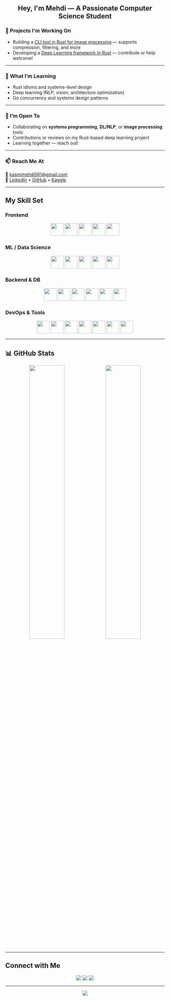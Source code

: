 <h2 align="center">Hey, I'm Mehdi — A Passionate Computer Science Student</h2>  



### 🔧 Projects I'm Working On  

-  Building a [CLI tool in Rust for image processing](https://github.com/baldwin-sudo/image-processor.git) — supports compression, filtering, and more  
- Developing a [Deep Learning framework in Rust](https://github.com/baldwin-sudo/deep-learning-rs.git) — contribute or help welcome!

---

### 🌱 What I’m Learning  
- Rust idioms and systems-level design  
- Deep learning (NLP, vision, architecture optimization)  
- Go concurrency and systems design patterns  

---

### 🤝 I’m Open To  
- Collaborating on **systems programming**, **DL/NLP**, or **image processing** tools  
- Contributions or reviews on my Rust-based deep learning project  
- Learning together — reach out!

---

### 📫 Reach Me At  
**📧** kasmimehdi561@gmail.com  
**🔗** [LinkedIn](https://linkedin.com/in/elmehdi%20kasmi) • [GitHub](https://github.com/baldwin-sudo) • [Kaggle](https://www.kaggle.com/AshenOneBot1)  

---

##  My Skill Set  

###  Frontend  
<div align="center">
  <img src="https://profilinator.rishav.dev/skills-assets/react-original-wordmark.svg" height="40" />
  <img src="https://profilinator.rishav.dev/skills-assets/javascript-original.svg" height="40" />
  <img src="https://profilinator.rishav.dev/skills-assets/html5-original-wordmark.svg" height="40" />
  <img src="https://profilinator.rishav.dev/skills-assets/css3-original-wordmark.svg" height="40" />
  <img src="https://profilinator.rishav.dev/skills-assets/jquery.png" height="40" />
</div>  

###  ML / Data Science  
<div align="center">
  <img src="https://profilinator.rishav.dev/skills-assets/python-original.svg" height="40" />
  <img src="https://profilinator.rishav.dev/skills-assets/pytorch-icon.svg" height="40" />
  <img src="https://profilinator.rishav.dev/skills-assets/tensorflow-icon.svg" height="40" />
  <img src="https://profilinator.rishav.dev/skills-assets/keras.png" height="40" />
  <img src="https://profilinator.rishav.dev/skills-assets/opencv-icon.svg" height="40" />
</div>

### Backend & DB  
<div align="center">
  <img src="https://profilinator.rishav.dev/skills-assets/nodejs-original-wordmark.svg" height="40" />
  <img src="https://profilinator.rishav.dev/skills-assets/express-original-wordmark.svg" height="40" />
  <img src="https://profilinator.rishav.dev/skills-assets/flask.png" height="40" />
  <img src="https://profilinator.rishav.dev/skills-assets/postgresql-original-wordmark.svg" height="40" />
  <img src="https://profilinator.rishav.dev/skills-assets/mysql-original-wordmark.svg" height="40" />
  <img src="https://profilinator.rishav.dev/skills-assets/mongodb-original-wordmark.svg" height="40" />
</div>  

### DevOps & Tools  
<div align="center">
  <img src="https://profilinator.rishav.dev/skills-assets/linux-original.svg" height="40" />
  <img src="https://profilinator.rishav.dev/skills-assets/docker-original-wordmark.svg" height="40" />
  <img src="https://profilinator.rishav.dev/skills-assets/kubernetes-icon.svg" height="40" />
  <img src="https://profilinator.rishav.dev/skills-assets/nginx-original.svg" height="40" />
  <img src="https://profilinator.rishav.dev/skills-assets/git-scm-icon.svg" height="40" />
  <img src="https://profilinator.rishav.dev/skills-assets/rust-plain.svg" height="40" />
  <img src="https://profilinator.rishav.dev/skills-assets/java-original-wordmark.svg" height="40" />
</div>

---

## 📊 GitHub Stats  

<div align="center">
  <img src="https://github-readme-stats.vercel.app/api?username=baldwin-sudo&show_icons=true&theme=tokyonight&hide_border=true&count_private=true" width="47%" />
  <img src="https://github-readme-stats.vercel.app/api/top-langs/?username=baldwin-sudo&theme=tokyonight&hide_border=true&layout=compact" width="47%" />
</div>

---

## Connect with Me  

<div align="center">
  <a href="https://github.com/baldwin-sudo"><img src="https://img.shields.io/badge/GitHub-%2312100E.svg?&style=for-the-badge&logo=github&logoColor=white"/></a>
  <a href="https://linkedin.com/in/elmehdi%20kasmi"><img src="https://img.shields.io/badge/LinkedIn-%230077B5.svg?&style=for-the-badge&logo=linkedin&logoColor=white"/></a>
  <a href="https://www.kaggle.com/AshenOneBot1"><img src="https://img.shields.io/badge/Kaggle-%2312100E.svg?&style=for-the-badge&logo=kaggle&logoColor=white"/></a>
</div>

---

<div align="center">
  <img src="https://komarev.com/ghpvc/?username=baldwin-sudo&style=flat-square&color=blue" />
</div>
